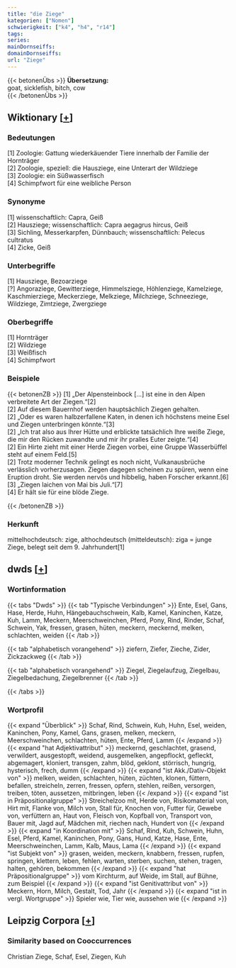 ```yaml
---
title: "die Ziege"
kategorien: ["Nomen"]
schwierigkeit: ["k4", "h4", "r14"]
tags:
series:
mainDornseiffs:
domainDornseiffs:
url: "Ziege"
---
```


{{< betonenÜbs >}}
**Übersetzung:**  
goat, sicklefish, bitch, cow  
{{< /betonenÜbs >}}

## Wiktionary [[+](https://de.wiktionary.org/wiki/Ziege)]

### Bedeutungen
[1] Zoologie: Gattung wiederkäuender Tiere innerhalb der Familie der Hornträger  
[2] Zoologie, speziell: die Hausziege, eine Unterart der Wildziege  
[3] Zoologie: ein Süßwasserfisch  
[4] Schimpfwort für eine weibliche Person  

### Synonyme
[1] wissenschaftlich: Capra, Geiß  
[2] Hausziege; wissenschaftlich: Capra aegagrus hircus, Geiß  
[3] Sichling, Messerkarpfen, Dünnbauch; wissenschaftlich: Pelecus cultratus  
[4] Zicke, Geiß  

### Unterbegriffe
[1] Hausziege, Bezoarziege  
[?] Angoraziege, Gewitterziege, Himmelsziege, Höhlenziege, Kamelziege, Kaschmierziege, Meckerziege, Melkziege, Milchziege, Schneeziege, Wildziege, Zimtziege, Zwergziege  

### Oberbegriffe
[1] Hornträger  
[2] Wildziege  
[3] Weißfisch  
[4] Schimpfwort  

### Beispiele
{{< betonenZB >}}
[1] „Der Alpensteinbock […] ist eine in den Alpen verbreitete Art der Ziegen.“[2]  
[2] Auf diesem Bauernhof werden hauptsächlich Ziegen gehalten.  
[2] „Oder es waren halbzerfallene Katen, in denen ich höchstens meine Esel und Ziegen unterbringen könnte.“[3]  
[2] „Ich trat also aus Ihrer Hütte und erblickte tatsächlich Ihre weiße Ziege, die mir den Rücken zuwandte und mir ihr pralles Euter zeigte.“[4]  
[2] Ein Hirte zieht mit einer Herde Ziegen vorbei, eine Gruppe Wasserbüffel steht auf einem Feld.[5]  
[2] Trotz moderner Technik gelingt es noch nicht, Vulkanausbrüche verlässlich vorherzusagen. Ziegen dagegen scheinen zu spüren, wenn eine Eruption droht. Sie werden nervös und hibbelig, haben Forscher erkannt.[6]  
[3] „Ziegen laichen von Mai bis Juli.“[7]  
[4] Er hält sie für eine blöde Ziege.  

{{< /betonenZB >}}
### Herkunft
mittelhochdeutsch: zige, althochdeutsch (mitteldeutsch): ziga = junge Ziege, belegt seit dem 9. Jahrhundert[1]  



## dwds [[+](https://www.dwds.de/wb/Ziege)]

### Wortinformation
{{< tabs "Dwds" >}}
{{< tab "Typische Verbindungen" >}}
Ente, Esel, Gans, Hase, Herde, Huhn, Hängebauchschwein, Kalb, Kamel, Kaninchen, Katze, Kuh, Lamm, Meckern, Meerschweinchen, Pferd, Pony, Rind, Rinder, Schaf, Schwein, Yak, fressen, grasen, hüten, meckern, meckernd, melken, schlachten, weiden
{{< /tab >}}

{{< tab "alphabetisch vorangehend" >}}
ziefern, Ziefer, Zieche, Zider, Zickzackweg
{{< /tab >}}

{{< tab "alphabetisch vorangehend" >}}
Ziegel, Ziegelaufzug, Ziegelbau, Ziegelbedachung, Ziegelbrenner
{{< /tab >}}

{{< /tabs >}}

### Wortprofil
{{< expand "Überblick" >}} Schaf, Rind, Schwein, Kuh, Huhn, Esel, weiden, Kaninchen, Pony, Kamel, Gans, grasen, melken, meckern, Meerschweinchen, schlachten, hüten, Ente, Pferd, Lamm {{< /expand >}}
{{< expand "hat Adjektivattribut" >}} meckernd, geschlachtet, grasend, verwildert, ausgestopft, weidend, ausgemelken, angepflockt, gefleckt, abgemagert, kloniert, transgen, zahm, blöd, geklont, störrisch, hungrig, hysterisch, frech, dumm {{< /expand >}}
{{< expand "ist Akk./Dativ-Objekt von" >}} melken, weiden, schlachten, hüten, züchten, klonen, füttern, befallen, streicheln, zerren, fressen, opfern, stehlen, reißen, versorgen, treiben, töten, aussetzen, mitbringen, leben {{< /expand >}}
{{< expand "ist in Präpositionalgruppe" >}} Streichelzoo mit, Herde von, Risikomaterial von, Hirt mit, Flanke von, Milch von, Stall für, Knochen von, Futter für, Gewebe von, verfüttern an, Haut von, Fleisch von, Kopfball von, Transport von, Bauer mit, Jagd auf, Mädchen mit, riechen nach, Hundert von {{< /expand >}}
{{< expand "in Koordination mit" >}} Schaf, Rind, Kuh, Schwein, Huhn, Esel, Pferd, Kamel, Kaninchen, Pony, Gans, Hund, Katze, Hase, Ente, Meerschweinchen, Lamm, Kalb, Maus, Lama {{< /expand >}}
{{< expand "ist Subjekt von" >}} grasen, weiden, meckern, knabbern, fressen, rupfen, springen, klettern, leben, fehlen, warten, sterben, suchen, stehen, tragen, halten, gehören, bekommen {{< /expand >}}
{{< expand "hat Präpositionalgruppe" >}} vom Kirchturm, auf Weide, im Stall, auf Bühne, zum Beispiel {{< /expand >}}
{{< expand "ist Genitivattribut von" >}} Meckern, Horn, Milch, Gestalt, Tod, Jahr {{< /expand >}}
{{< expand "ist in vergl. Wortgruppe" >}} Spieler wie, Tier wie, aussehen wie {{< /expand >}}

## Leipzig Corpora [[+](https://corpora.uni-leipzig.de/en/res?word=Ziege&corpusId=deu_newscrawl-public_2018)]


### Similarity based on Cooccurrences
Christian Ziege, Schaf, Esel, Ziegen, Kuh

